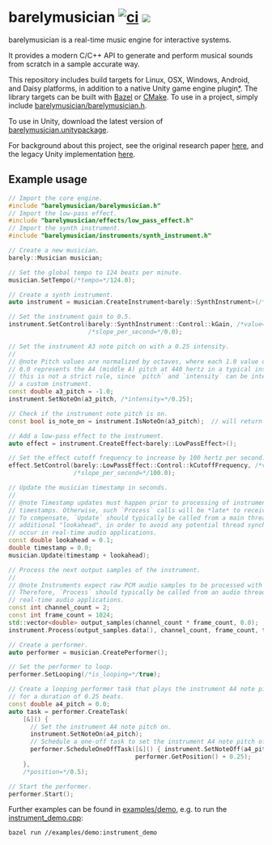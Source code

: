 barelymusician
[![ci](https://github.com/anokta/barelymusician/actions/workflows/ci.yml/badge.svg)](https://github.com/anokta/barelymusician/actions/workflows/ci.yml)
[![](https://img.shields.io/static/v1?label=sponsor&message=%E2%9D%A4&logo=GitHub&color=%23fe8e86)](https://github.com/sponsors/anokta)
==============

barelymusician is a real-time music engine for interactive systems.

It provides a modern C/C++ API to generate and perform musical sounds from scratch in a sample
accurate way.

[iOS]: ## "see issue #112 for the status of the upcoming iOS platform support"
This repository includes build targets for Linux, OSX, Windows, Android, and Daisy platforms, in
addition to a native Unity game engine plugin[*][iOS]. The library targets can be built with
[Bazel](https://bazel.build/) or [CMake](https://cmake.org/). To use in a project, simply include
[barelymusician/barelymusician.h](barelymusician/barelymusician.h).

To use in Unity, download the latest version of
[barelymusician.unitypackage](https://github.com/anokta/barelymusician/releases/latest/download/barelymusician.unitypackage).

For background about this project, see the original research paper
[here](http://www.aes.org/e-lib/browse.cfm?elib=17598), and the legacy Unity implementation
[here](https://github.com/anokta/barelyMusicianLegacy).

## Example usage

```cpp
// Import the core engine.
#include "barelymusician/barelymusician.h"
// Import the low-pass effect.
#include "barelymusician/effects/low_pass_effect.h"
// Import the synth instrument.
#include "barelymusician/instruments/synth_instrument.h"

// Create a new musician.
barely::Musician musician;

// Set the global tempo to 124 beats per minute.
musician.SetTempo(/*tempo=*/124.0);

// Create a synth instrument.
auto instrument = musician.CreateInstrument<barely::SynthInstrument>(/*frame_rate=*/48000);

// Set the instrument gain to 0.5.
instrument.SetControl(barely::SynthInstrument::Control::kGain, /*value=*/0.5,
                      /*slope_per_second=*/0.0);

// Set the instrument A3 note pitch on with a 0.25 intensity.
//
// @note Pitch values are normalized by octaves, where each 1.0 value change shifts one octave, and
// 0.0 represents the A4 (middle A) pitch at 440 hertz in a typical instrument definition. However,
// this is not a strict rule, since `pitch` and `intensity` can be interpreted in any desired way by
// a custom instrument.
const double a3_pitch = -1.0;
instrument.SetNoteOn(a3_pitch, /*intensity=*/0.25);

// Check if the instrument note pitch is on.
const bool is_note_on = instrument.IsNoteOn(a3_pitch);  // will return true.

// Add a low-pass effect to the instrument.
auto effect = instrument.CreateEffect<barely::LowPassEffect>();

// Set the effect cutoff frequency to increase by 100 hertz per second.
effect.SetControl(barely::LowPassEffect::Control::kCutoffFrequency, /*value=*/0.0,
                  /*slope_per_second=*/100.0);

// Update the musician timestamp in seconds.
//
// @note Timestamp updates must happen prior to processing of instruments with respective
// timestamps. Otherwise, such `Process` calls will be *late* to receive any relevant state changes.
// To compensate, `Update` should typically be called from a main thread update callback, with an
// additional "lookahead", in order to avoid any potential thread synchronization issues that could
// occur in real-time audio applications.
const double lookahead = 0.1;
double timestamp = 0.0;
musician.Update(timestamp + lookahead);

// Process the next output samples of the instrument.
//
// @note Instruments expect raw PCM audio samples to be processed with a synchronous call.
// Therefore, `Process` should typically be called from an audio thread process callback in
// real-time audio applications.
const int channel_count = 2;
const int frame_count = 1024;
std::vector<double> output_samples(channel_count * frame_count, 0.0);
instrument.Process(output_samples.data(), channel_count, frame_count, timestamp);

// Create a performer.
auto performer = musician.CreatePerformer();

// Set the performer to loop.
performer.SetLooping(/*is_looping=*/true);

// Create a looping performer task that plays the instrument A4 note pitch at the position 0.5 beats
// for a duration of 0.25 beats.
const double a4_pitch = 0.0;
auto task = performer.CreateTask(
    [&]() {
      // Set the instrument A4 note pitch on.
      instrument.SetNoteOn(a4_pitch);
      // Schedule a one-off task to set the instrument A4 note pitch off after 0.25 beats.
      performer.ScheduleOneOffTask([&]() { instrument.SetNoteOff(a4_pitch); },
                                   performer.GetPosition() + 0.25);
    },
    /*position=*/0.5);

// Start the performer.
performer.Start();
```

Further examples can be found in [examples/demo](examples/demo), e.g. to run the
[instrument_demo.cpp](examples/demo/instrument_demo.cpp):
```
bazel run //examples/demo:instrument_demo
```
